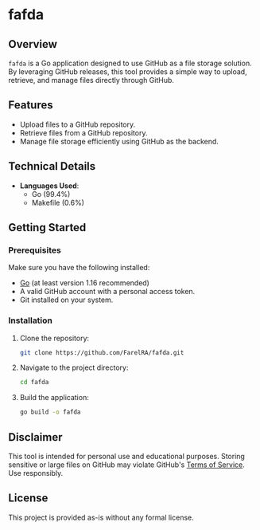 # fafda

## Overview
`fafda` is a Go application designed to use GitHub as a file storage solution. By leveraging GitHub releases, this tool provides a simple way to upload, retrieve, and manage files directly through GitHub.

## Features
- Upload files to a GitHub repository.
- Retrieve files from a GitHub repository.
- Manage file storage efficiently using GitHub as the backend.

## Technical Details
- **Languages Used**: 
  - Go (99.4%)
  - Makefile (0.6%)

## Getting Started

### Prerequisites
Make sure you have the following installed:
- [Go](https://go.dev/doc/install) (at least version 1.16 recommended)
- A valid GitHub account with a personal access token.
- Git installed on your system.

### Installation
1. Clone the repository:
   ```bash
   git clone https://github.com/FarelRA/fafda.git
   ```
2. Navigate to the project directory:
   ```bash
   cd fafda
   ```
3. Build the application:
   ```bash
   go build -o fafda
   ```

## Disclaimer
This tool is intended for personal use and educational purposes. Storing sensitive or large files on GitHub may violate GitHub's [Terms of Service](https://docs.github.com/en/site-policy/github-terms/github-terms-of-service). Use responsibly.

## License
This project is provided as-is without any formal license.
